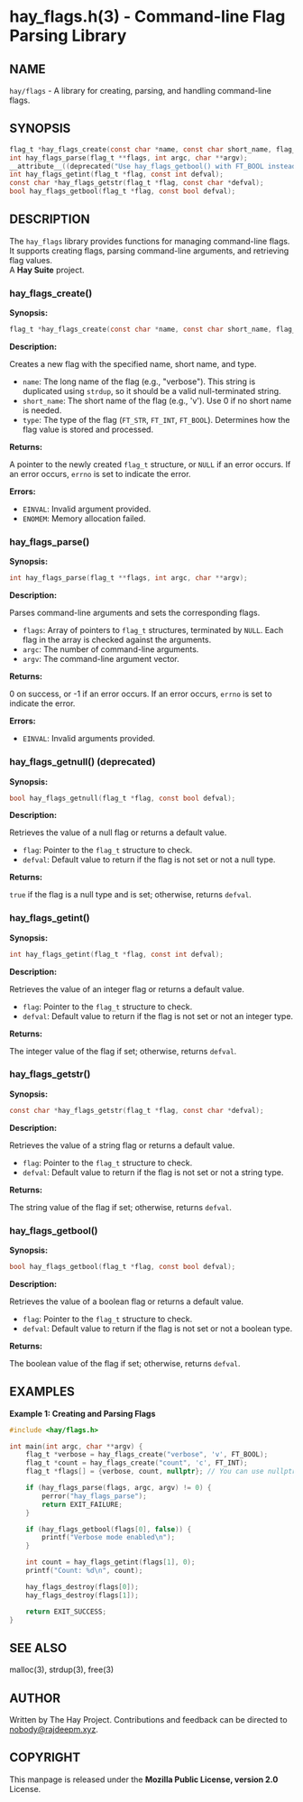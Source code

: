 hay_flags.h(3) - Command-line Flag Parsing Library
===============================================

## NAME

`hay/flags` - A library for creating, parsing, and handling command-line flags.

## SYNOPSIS

```c
flag_t *hay_flags_create(const char *name, const char short_name, flag_ty_t type);
int hay_flags_parse(flag_t **flags, int argc, char **argv);
__attribute__((deprecated("Use hay_flags_getbool() with FT_BOOL instead"))) bool hay_flags_getnull(flag_t *flag, const bool defval);
int hay_flags_getint(flag_t *flag, const int defval);
const char *hay_flags_getstr(flag_t *flag, const char *defval);
bool hay_flags_getbool(flag_t *flag, const bool defval);
```

## DESCRIPTION

The `hay_flags` library provides functions for managing command-line flags. It supports creating flags, parsing command-line arguments, and retrieving flag values.  
A **Hay Suite** project.

### hay_flags_create()

**Synopsis:**

```c
flag_t *hay_flags_create(const char *name, const char short_name, flag_ty_t type);
```

**Description:**

Creates a new flag with the specified name, short name, and type.

- `name`: The long name of the flag (e.g., "verbose"). This string is duplicated using `strdup`, so it should be a valid null-terminated string.
- `short_name`: The short name of the flag (e.g., 'v'). Use 0 if no short name is needed.
- `type`: The type of the flag (`FT_STR`, `FT_INT`, `FT_BOOL`). Determines how the flag value is stored and processed.

**Returns:**

A pointer to the newly created `flag_t` structure, or `NULL` if an error occurs. If an error occurs, `errno` is set to indicate the error.

**Errors:**

- `EINVAL`: Invalid argument provided.
- `ENOMEM`: Memory allocation failed.

### hay_flags_parse()

**Synopsis:**

```c
int hay_flags_parse(flag_t **flags, int argc, char **argv);
```

**Description:**

Parses command-line arguments and sets the corresponding flags.

- `flags`: Array of pointers to `flag_t` structures, terminated by `NULL`. Each flag in the array is checked against the arguments.
- `argc`: The number of command-line arguments.
- `argv`: The command-line argument vector.

**Returns:**

0 on success, or -1 if an error occurs. If an error occurs, `errno` is set to indicate the error.

**Errors:**

- `EINVAL`: Invalid arguments provided.

### hay_flags_getnull() (deprecated)

**Synopsis:**

```c
bool hay_flags_getnull(flag_t *flag, const bool defval);
```

**Description:**

Retrieves the value of a null flag or returns a default value.

- `flag`: Pointer to the `flag_t` structure to check.
- `defval`: Default value to return if the flag is not set or not a null type.

**Returns:**

`true` if the flag is a null type and is set; otherwise, returns `defval`.

### hay_flags_getint()

**Synopsis:**

```c
int hay_flags_getint(flag_t *flag, const int defval);
```

**Description:**

Retrieves the value of an integer flag or returns a default value.

- `flag`: Pointer to the `flag_t` structure to check.
- `defval`: Default value to return if the flag is not set or not an integer type.

**Returns:**

The integer value of the flag if set; otherwise, returns `defval`.

### hay_flags_getstr()

**Synopsis:**

```c
const char *hay_flags_getstr(flag_t *flag, const char *defval);
```

**Description:**

Retrieves the value of a string flag or returns a default value.

- `flag`: Pointer to the `flag_t` structure to check.
- `defval`: Default value to return if the flag is not set or not a string type.

**Returns:**

The string value of the flag if set; otherwise, returns `defval`.

### hay_flags_getbool()

**Synopsis:**

```c
bool hay_flags_getbool(flag_t *flag, const bool defval);
```

**Description:**

Retrieves the value of a boolean flag or returns a default value.

- `flag`: Pointer to the `flag_t` structure to check.
- `defval`: Default value to return if the flag is not set or not a boolean type.

**Returns:**

The boolean value of the flag if set; otherwise, returns `defval`.

## EXAMPLES

**Example 1: Creating and Parsing Flags**

```c
#include <hay/flags.h>

int main(int argc, char **argv) {
    flag_t *verbose = hay_flags_create("verbose", 'v', FT_BOOL);
    flag_t *count = hay_flags_create("count", 'c', FT_INT);
    flag_t *flags[] = {verbose, count, nullptr}; // You can use nullptr, even in C99, because hay_flags defines it

    if (hay_flags_parse(flags, argc, argv) != 0) {
        perror("hay_flags_parse");
        return EXIT_FAILURE;
    }

    if (hay_flags_getbool(flags[0], false)) {
        printf("Verbose mode enabled\n");
    }

    int count = hay_flags_getint(flags[1], 0);
    printf("Count: %d\n", count);

    hay_flags_destroy(flags[0]);
    hay_flags_destroy(flags[1]);

    return EXIT_SUCCESS;
}
```

## SEE ALSO
malloc(3), strdup(3), free(3)

## AUTHOR
Written by The Hay Project. Contributions and feedback can be directed to <nobody@rajdeepm.xyz>.

## COPYRIGHT
This manpage is released under the **Mozilla Public License, version 2.0** License.
